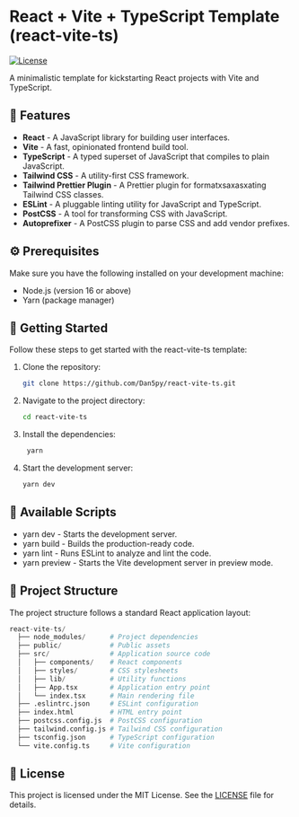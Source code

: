 # React + Vite + TypeScript Template (react-vite-ts)

[![License](https://img.shields.io/badge/license-MIT-blue.svg)](https://github.com/Dan5py/react-vite-ts/blob/main/LICENSE)

A minimalistic template for kickstarting React projects with Vite and TypeScript.

## 🎉 Features

- **React** - A JavaScript library for building user interfaces.
- **Vite** - A fast, opinionated frontend build tool.
- **TypeScript** - A typed superset of JavaScript that compiles to plain JavaScript.
- **Tailwind CSS** - A utility-first CSS framework.
- **Tailwind Prettier Plugin** - A Prettier plugin for formatxsaxasxating Tailwind CSS classes.
- **ESLint** - A pluggable linting utility for JavaScript and TypeScript.
- **PostCSS** - A tool for transforming CSS with JavaScript.
- **Autoprefixer** - A PostCSS plugin to parse CSS and add vendor prefixes.

## ⚙️ Prerequisites

Make sure you have the following installed on your development machine:

- Node.js (version 16 or above)
- Yarn (package manager)

## 🚀 Getting Started

Follow these steps to get started with the react-vite-ts template:

1. Clone the repository:

   ```bash
   git clone https://github.com/Dan5py/react-vite-ts.git
   ```

2. Navigate to the project directory:

   ```bash
   cd react-vite-ts
   ```

3. Install the dependencies:

   ```bash
    yarn
   ```

4. Start the development server:

   ```bash
   yarn dev
   ```

## 📜 Available Scripts

- yarn dev - Starts the development server.
- yarn build - Builds the production-ready code.
- yarn lint - Runs ESLint to analyze and lint the code.
- yarn preview - Starts the Vite development server in preview mode.

## 📂 Project Structure

The project structure follows a standard React application layout:

```python
react-vite-ts/
  ├── node_modules/      # Project dependencies
  ├── public/            # Public assets
  ├── src/               # Application source code
  │   ├── components/    # React components
  │   ├── styles/        # CSS stylesheets
  │   ├── lib/           # Utility functions
  │   ├── App.tsx        # Application entry point
  │   └── index.tsx      # Main rendering file
  ├── .eslintrc.json     # ESLint configuration
  ├── index.html         # HTML entry point
  ├── postcss.config.js  # PostCSS configuration
  ├── tailwind.config.js # Tailwind CSS configuration
  ├── tsconfig.json      # TypeScript configuration
  └── vite.config.ts     # Vite configuration
```

## 📄 License

This project is licensed under the MIT License. See the [LICENSE](https://choosealicense.com/licenses/mit/) file for details.
